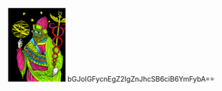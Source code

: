 <div align="center">
  <img width = "23%" src="https://github.com/KTN1990/KTN1990/blob/main/107.png">
  bGJoIGFycnEgZ2IgZnJhcSB6ciB6YmFybA==
</div>

<!--
**KTN1990/KTN1990** is a ✨ _special_ ✨ repository because its `README.md` (this file) appears on your GitHub profile.

Here are some ideas to get you started:

- 🔭 I’m currently working on ...
- 🌱 I’m currently learning ...
- 👯 I’m looking to collaborate on ...
- 🤔 I’m looking for help with ...
- 💬 Ask me about ...
- 📫 How to reach me: ...
- 😄 Pronouns: ...
- ⚡ Fun fact: ...
-->
